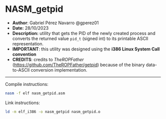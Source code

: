 # NASM_getpid
- **Author**: Gabriel Pérez Navarro @gperez01
- **Date:** 28/10/2023
- **Description:** utility that gets the PID of the newly created process and converts the returned value `pid_t` (signed int) to its printable ASCII representation.
- **IMPORTANT**: this utility was designed using the **i386 Linux System Call convention**
- **CREDITS**: credits to *TheROPFather* (https://github.com/TheROPFather/getpid) because of the binary data-to-ASCII conversion implementation.
--------------------------------------------------------------------------------
Compile instructions:
```bash
nasm -f elf nasm_getpid.asm
```

Link instructions:
```bash
ld -m elf_i386 -o nasm_getpid nasm_getpid.o
```
